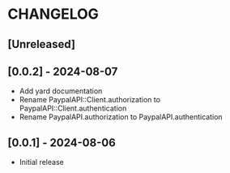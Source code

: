 # CHANGELOG

## [Unreleased]

## [0.0.2] - 2024-08-07

- Add yard documentation
- Rename PaypalAPI::Client.authorization to PaypalAPI::Client.authentication
- Rename PaypalAPI.authorization to PaypalAPI.authentication

## [0.0.1] - 2024-08-06

- Initial release
